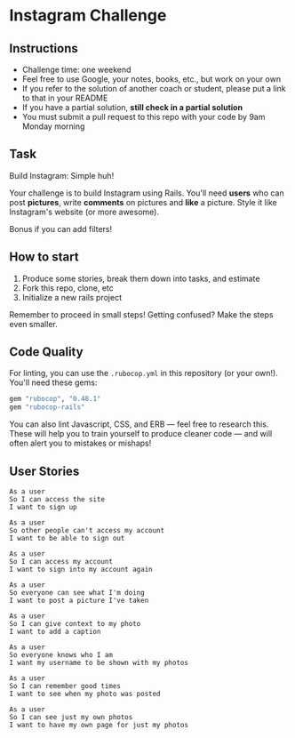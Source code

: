 Instagram Challenge
===================

## Instructions

* Challenge time: one weekend
* Feel free to use Google, your notes, books, etc., but work on your own
* If you refer to the solution of another coach or student, please put a link to that in your README
* If you have a partial solution, **still check in a partial solution**
* You must submit a pull request to this repo with your code by 9am Monday morning

## Task

Build Instagram: Simple huh!

Your challenge is to build Instagram using Rails. You'll need **users** who can post **pictures**, write **comments** on pictures and **like** a picture. Style it like Instagram's website (or more awesome).

Bonus if you can add filters!

## How to start

1. Produce some stories, break them down into tasks, and estimate
2. Fork this repo, clone, etc
3. Initialize a new rails project

Remember to proceed in small steps! Getting confused? Make the steps even smaller.

## Code Quality

For linting, you can use the `.rubocop.yml` in this repository (or your own!).
You'll need these gems:

```ruby
gem "rubocop", "0.48.1"
gem "rubocop-rails"
```

You can also lint Javascript, CSS, and ERB — feel free to research this. These
will help you to train yourself to produce cleaner code — and will often alert
you to mistakes or mishaps!

## User Stories

```
As a user
So I can access the site
I want to sign up
```
```
As a user
So other people can't access my account
I want to be able to sign out
```
```
As a user
So I can access my account
I want to sign into my account again
```
```
As a user
So everyone can see what I'm doing
I want to post a picture I've taken
```
```
As a user
So I can give context to my photo
I want to add a caption
```
```
As a user
So everyone knows who I am
I want my username to be shown with my photos
```
```
As a user
So I can remember good times
I want to see when my photo was posted
```
```
As a user
So I can see just my own photos
I want to have my own page for just my photos
```

